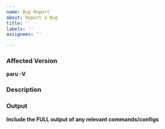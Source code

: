 ```yaml
---
name: Bug Report
about: Report a Bug
title: ''
labels: ''
assignees: ''

---
```


### Affected Version
**paru -V**

### Description

### Output
**Include the FULL output of any relevant commands/configs**

```sh

```
